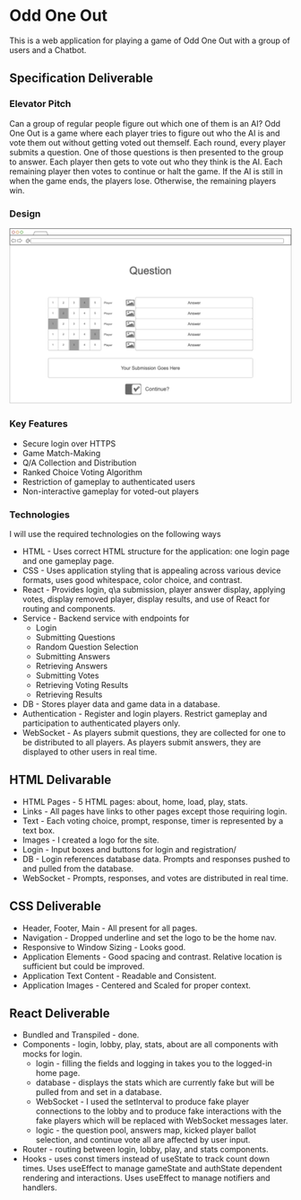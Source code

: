 # Odd One Out

This is a web application for playing a game of Odd One Out with a group of users 
and a Chatbot.

## Specification Deliverable

### Elevator Pitch

Can a group of regular people figure out which one of them is an AI? Odd One Out 
is a game where each player tries to figure out who the AI is and vote them out 
without getting voted out themself. Each round, every player submits a question. 
One of those questions is then presented to the group to answer. Each player then 
gets to vote out who they think is the AI. Each remaining player then votes to 
continue or halt the game. If the AI is still in when the game ends, the players 
lose. Otherwise, the remaining players win.

### Design

![Gameplay Page Mockup](Mockup.png)

### Key Features

- Secure login over HTTPS
- Game Match-Making
- Q/A Collection and Distribution
- Ranked Choice Voting Algorithm
- Restriction of gameplay to authenticated users
- Non-interactive gameplay for voted-out players

### Technologies

I will use the required technologies on the following ways

- HTML - Uses correct HTML structure for the application: one login page and one 
gameplay page.
- CSS - Uses application styling that is appealing across various device formats, 
uses good whitespace, color choice, and contrast.
- React - Provides login, q\a submission, player answer display, applying votes, 
display removed player, display results, and use of React for routing and 
components. 
- Service - Backend service with endpoints for
    - Login
    - Submitting Questions
    - Random Question Selection
    - Submitting Answers
    - Retrieving Answers
    - Submitting Votes
    - Retrieving Voting Results
    - Retrieving Results
- DB - Stores player data and game data in a database.
- Authentication - Register and login players. Restrict gameplay and 
participation to authenticated players only.
- WebSocket - As players submit questions, they are collected for one to be 
distributed to all players. As players submit answers, they are displayed to 
other users in real time.

## HTML Delivarable

- HTML Pages - 5 HTML pages: about, home, load, play, stats.
- Links - All pages have links to other pages except those requiring login.
- Text - Each voting choice, prompt, response, timer is represented by a text 
box.
- Images - I created a logo for the site.
- Login - Input boxes and buttons for login and registration/
- DB - Login references database data. Prompts and responses pushed to and 
pulled from the database.
- WebSocket - Prompts, responses, and votes are distributed in real time.

## CSS Deliverable

- Header, Footer, Main - All present for all pages.
- Navigation - Dropped underline and set the logo to be the home nav.
- Responsive to Window Sizing - Looks good.
- Application Elements - Good spacing and contrast. Relative location is 
sufficient but could be improved.
- Application Text Content - Readable and Consistent.
- Application Images - Centered and Scaled for proper context.

## React Deliverable

- Bundled and Transpiled - done.
- Components - login, lobby, play, stats, about are all components with mocks for 
login.
    - login - filling the fields and logging in takes you to the logged-in home 
    page.
    - database - displays the stats which are currently fake but will be pulled 
    from and set in a database.
    - WebSocket - I used the setInterval to produce fake player connections to 
    the lobby and to produce fake interactions with the fake players which will 
    be replaced with WebSocket messages later.
    - logic - the question pool, answers map, kicked player ballot selection, and 
    continue vote all are affected by user input.
- Router - routing between login, lobby, play, and stats components.
- Hooks - uses const timers instead of useState to track count down times. Uses 
useEffect to manage gameState and authState dependent rendering and interactions. 
Uses useEffect to manage notifiers and handlers.
